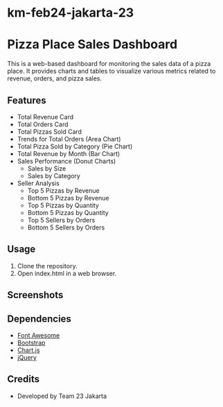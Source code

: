 ﻿# km-feb24-jakarta-23
 
# Pizza Place Sales Dashboard

This is a web-based dashboard for monitoring the sales data of a pizza place. It provides charts and tables to visualize various metrics related to revenue, orders, and pizza sales.

## Features
- Total Revenue Card
- Total Orders Card
- Total Pizzas Sold Card
- Trends for Total Orders (Area Chart)
- Total Pizza Sold by Category (Pie Chart)
- Total Revenue by Month (Bar Chart)
- Sales Performance (Donut Charts)
  - Sales by Size
  - Sales by Category
- Seller Analysis
  - Top 5 Pizzas by Revenue
  - Bottom 5 Pizzas by Revenue
  - Top 5 Pizzas by Quantity
  - Bottom 5 Pizzas by Quantity
  - Top 5 Sellers by Orders
  - Bottom 5 Sellers by Orders

## Usage
1. Clone the repository.
2. Open index.html in a web browser.

## Screenshots


## Dependencies
- [Font Awesome](https://cdnjs.cloudflare.com/ajax/libs/font-awesome/4.7.0/css/font-awesome.min.css)
- [Bootstrap](https://cdn.jsdelivr.net/npm/bootstrap@5.3.3/dist/js/bootstrap.bundle.min.js)
- [Chart.js](https://cdn.jsdelivr.net/npm/chart.js)
- [jQuery](https://ajax.googleapis.com/ajax/libs/jquery/3.5.1/jquery.min.js)

## Credits
- Developed by Team 23 Jakarta
